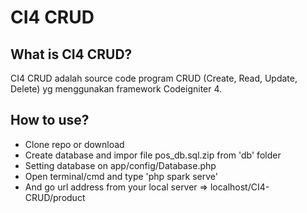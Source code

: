 # CI4 CRUD

## What is CI4 CRUD?

CI4 CRUD adalah source code program CRUD (Create, Read, Update, Delete) yg menggunakan framework Codeigniter 4.

## How to use?

- Clone repo or download
- Create database and impor file pos_db.sql.zip from 'db' folder
- Setting database on app/config/Database.php
- Open terminal/cmd and type 'php spark serve'
- And go url address from your local server => localhost/CI4-CRUD/product
